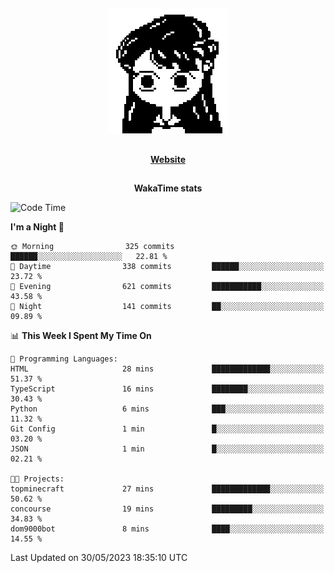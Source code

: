##

<p align="center">
  <img src="./person.gif" />
</p>

##

<div align="center">
  <p>
    <strong>
    <a href='https://domm.me'>Website</a>
    </strong>
  </p>
</div>

##

<div align="center">
  <p>
    <strong>
    WakaTime stats
    </strong>
  </p>
</div>

<!--START_SECTION:waka-->
![Code Time](http://img.shields.io/badge/Code%20Time-93%20hrs%204%20mins-blue)

**I'm a Night 🦉** 

```text
🌞 Morning                325 commits         ██████░░░░░░░░░░░░░░░░░░░   22.81 % 
🌆 Daytime                338 commits         ██████░░░░░░░░░░░░░░░░░░░   23.72 % 
🌃 Evening                621 commits         ███████████░░░░░░░░░░░░░░   43.58 % 
🌙 Night                  141 commits         ██░░░░░░░░░░░░░░░░░░░░░░░   09.89 % 
```


📊 **This Week I Spent My Time On** 

```text
💬 Programming Languages: 
HTML                     28 mins             █████████████░░░░░░░░░░░░   51.37 % 
TypeScript               16 mins             ████████░░░░░░░░░░░░░░░░░   30.43 % 
Python                   6 mins              ███░░░░░░░░░░░░░░░░░░░░░░   11.32 % 
Git Config               1 min               █░░░░░░░░░░░░░░░░░░░░░░░░   03.20 % 
JSON                     1 min               █░░░░░░░░░░░░░░░░░░░░░░░░   02.21 % 

🐱‍💻 Projects: 
topminecraft             27 mins             █████████████░░░░░░░░░░░░   50.62 % 
concourse                19 mins             █████████░░░░░░░░░░░░░░░░   34.83 % 
dom9000bot               8 mins              ████░░░░░░░░░░░░░░░░░░░░░   14.55 % 
```


 Last Updated on 30/05/2023 18:35:10 UTC
<!--END_SECTION:waka-->

